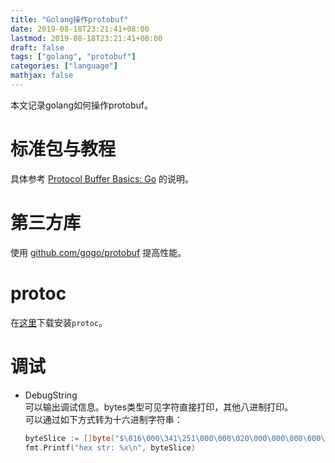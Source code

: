 ```yaml
---
title: "Golang操作protobuf"
date: 2019-08-18T23:21:41+08:00
lastmod: 2019-08-18T23:21:41+08:00
draft: false
tags: ["golang", "protobuf"]
categories: ["language"]
mathjax: false
---
```


本文记录golang如何操作protobuf。  
<!--more-->

# 标准包与教程
具体参考 [Protocol Buffer Basics: Go](https://developers.google.com/protocol-buffers/docs/gotutorial) 的说明。  

# 第三方库
使用 [github.com/gogo/protobuf](https://github.com/gogo/protobuf#installation) 提高性能。  

# protoc
在[这里](https://github.com/protocolbuffers/protobuf/releases)下载安装`protoc`。  

# 调试
- DebugString  
  可以输出调试信息。bytes类型可见字符直接打印，其他八进制打印。  
  可以通过如下方式转为十六进制字符串：  
  ```go
  byteSlice := []byte("$\016\000\341\251\000\000\020\000\000\000\000\000\000\000\036")
  fmt.Printf("hex str: %x\n", byteSlice)
  ```
